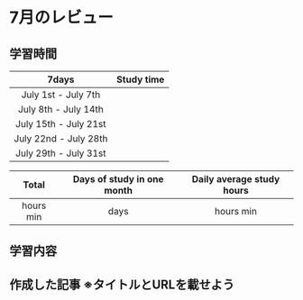 # 7月のレビュー

## 学習時間
| 7days | Study time |
| :---: | :---: |
| July 1st - July 7th ||
| July 8th - July 14th ||
| July 15th - July 21st ||
| July 22nd - July 28th ||
| July 29th - July 31st ||

| Total | Days of study in one month | Daily average study hours |
| :---: | :---: | :---: |
| hours min | days | hours min |

## 学習内容

## 作成した記事 ※タイトルとURLを載せよう


